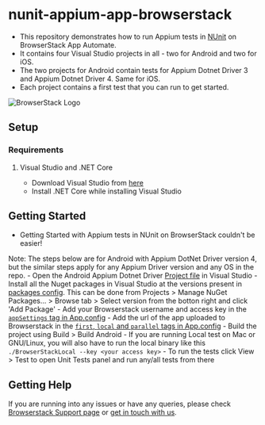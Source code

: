 # nunit-appium-app-browserstack

 - This repository demonstrates how to run Appium tests in [NUnit](https://nunit.org/) on BrowserStack App Automate.
 - It contains four Visual Studio projects in all - two for Android and two for iOS.
 - The two projects for Android contain tests for Appium Dotnet Driver 3 and Appium Dotnet Driver 4. Same for iOS.
 - Each project contains a first test that you can run to get started.

![BrowserStack Logo](https://d98b8t1nnulk5.cloudfront.net/production/images/layout/logo-header.png?1469004780)

## Setup

### Requirements

1. Visual Studio and .NET Core

    - Download Visual Studio from [here](https://visualstudio.microsoft.com/)
    - Install .NET Core while installing Visual Studio

## Getting Started

- Getting Started with Appium tests in NUnit on BrowserStack couldn't be easier!

Note: The steps below are for Android with Appium DotNet Driver version 4, but the similar steps apply for any Appium Driver version and any OS in the repo.
    - Open the Android Appium Dotnet Driver [Project file](https://github.com/gshah30/nunit-appium-app-browserstack/blob/master/android/appium_dotnet_driver_4_examples/android.csproj) in Visual Studio
    - Install all the Nuget packages in Visual Studio at the versions present in [packages config](https://github.com/gshah30/nunit-appium-app-browserstack/blob/master/android/appium_dotnet_driver_4_examples/packages.config). This can be done from Projects > Manage NuGet Packages... > Browse tab > Select version from the botton right and click 'Add Package'
    - Add your Browserstack username and access key in the [`appSettings` tag in App.config](https://github.com/gshah30/nunit-appium-app-browserstack/blob/master/android/appium_dotnet_driver_4_examples/App.config)
    - Add the url of the app uploaded to Browserstack in the [`first`, `local` and `parallel` tags in App.config](https://github.com/gshah30/nunit-appium-app-browserstack/blob/master/android/appium_dotnet_driver_4_examples/App.config)
    - Build the project using Build > Build Android
    - If you are running Local test on Mac or GNU/Linux, you will also have to run the local binary like this `./BrowserStackLocal --key <your access key>`
    - To run the tests click View > Test to open Unit Tests panel and run any/all tests from there

## Getting Help

If you are running into any issues or have any queries, please check [Browserstack Support page](https://www.browserstack.com/support/app-automate) or [get in touch with us](https://www.browserstack.com/contact?ref=help).
